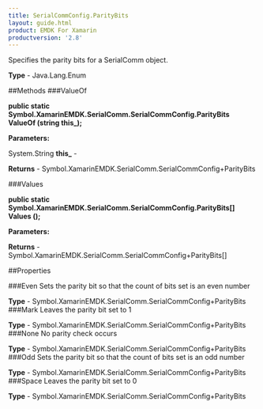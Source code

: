 ```yaml
---
title: SerialCommConfig.ParityBits
layout: guide.html
product: EMDK For Xamarin 
productversion: '2.8' 
---
```

Specifies the parity bits for a SerialComm object.

**Type** - Java.Lang.Enum

##Methods
###ValueOf

**public static Symbol.XamarinEMDK.SerialComm.SerialCommConfig.ParityBits ValueOf (string this_);**


        

**Parameters:**

System.String **this_**  - 
        

**Returns** - Symbol.XamarinEMDK.SerialComm.SerialCommConfig+ParityBits

###Values

**public static Symbol.XamarinEMDK.SerialComm.SerialCommConfig.ParityBits[] Values ();**


        

**Parameters:**

**Returns** - Symbol.XamarinEMDK.SerialComm.SerialCommConfig+ParityBits[]

##Properties

###Even
Sets the parity bit so that the count of bits set is an even number

**Type** - Symbol.XamarinEMDK.SerialComm.SerialCommConfig+ParityBits
###Mark
Leaves the parity bit set to 1

**Type** - Symbol.XamarinEMDK.SerialComm.SerialCommConfig+ParityBits
###None
No parity check occurs

**Type** - Symbol.XamarinEMDK.SerialComm.SerialCommConfig+ParityBits
###Odd
Sets the parity bit so that the count of bits set is an odd number

**Type** - Symbol.XamarinEMDK.SerialComm.SerialCommConfig+ParityBits
###Space
Leaves the parity bit set to 0

**Type** - Symbol.XamarinEMDK.SerialComm.SerialCommConfig+ParityBits

